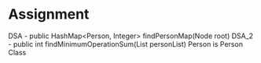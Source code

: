 # Assignment

DSA - public HashMap<Person, Integer> findPersonMap(Node root)
DSA_2 - public int findMinimumOperationSum(List<Person> personList)
  Person is Person Class
